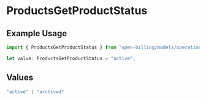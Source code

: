 # ProductsGetProductStatus

## Example Usage

```typescript
import { ProductsGetProductStatus } from "open-billing/models/operations";

let value: ProductsGetProductStatus = "active";
```

## Values

```typescript
"active" | "archived"
```